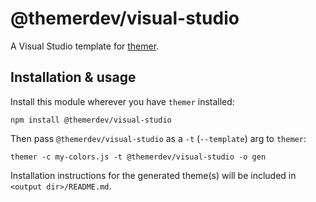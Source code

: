 # @themerdev/visual-studio

A Visual Studio template for [themer](https://github.com/themerdev/themer).

## Installation & usage

Install this module wherever you have `themer` installed:

    npm install @themerdev/visual-studio

Then pass `@themerdev/visual-studio` as a `-t` (`--template`) arg to `themer`:

    themer -c my-colors.js -t @themerdev/visual-studio -o gen

Installation instructions for the generated theme(s) will be included in `<output dir>/README.md`.
